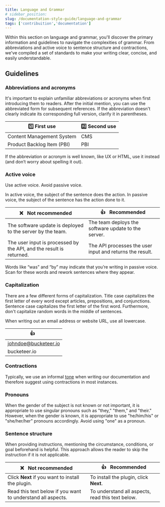 ```yaml
---
title: Language and Grammar
# sidebar_position: 
slug: /documentation-style-guide/language-and-grammar
tags: ['contribuition','documentation']
---
```



Within this section on language and grammar, you'll discover the primary information and guidelines to navigate the complexities of grammar. From abbreviations and active voice to sentence structure and contractions, we've compiled a set of standards to make your writing clear, concise, and easily understandable.

## Guidelines

### Abbreviations and acronyms

It's important to explain unfamiliar abbreviations or acronyms when first introducing them to readers. After the initial mention, you can use the abbreviated form for subsequent references. If the abbreviation doesn't clearly indicate its corresponding full version, clarify it in parentheses.

| :one: First use                           | :two: Second use                  |
|-------------------------------------------|-----------------------------------|
| Content Management System                 | CMS                               |
| Product Backlog Item (PBI)                | PBI                               |

If the abbreviation or acronym is well known, like UX or HTML, use it instead (and don’t worry about spelling it out).

### Active voice

Use active voice. Avoid passive voice.

In active voice, the subject of the sentence does the action. In passive voice, the subject of the sentence has the action done to it.

| :x: &nbsp; Not recommended                                          | :+1: &nbsp; Recommended                                 |
|---------------------------------------------------------------------|---------------------------------------------------------|
| The software update is deployed to the server by the team.          | The team deploys the software update to the server.     |
| The user input is processed by the API, and the result is returned. | The API processes the user input and returns the result.|

Words like “was” and “by” may indicate that you’re writing in passive voice. Scan for these words and rework sentences where they appear.

### Capitalization

There are a few different forms of capitalization. Title case capitalizes the first letter of every word except articles, prepositions, and conjunctions. Sentence case capitalizes the first letter of the first word. Furthermore, don't capitalize random words in the middle of sentences.

When writing out an email address or website URL, use all lowercase.

| :+1: &nbsp;                       |
|-----------------------------------|
| johndoe@bucketeer.io              |
| bucketeer.io                      |

### Contractions

Typically, we use an informal [tone](02-voice-and-tone.md) when writing our documentation and therefore suggest using contractions in most instances.

### Pronouns

When the gender of the subject is not known or not important, it is appropriate to use singular pronouns such as "they," "them," and "their." However, when the gender is known, it is appropriate to use "he/him/his" or "she/her/her" pronouns accordingly. Avoid using "one" as a pronoun.

### Sentence structure

When providing instructions, mentioning the circumstance, conditions, or goal beforehand is helpful. This approach allows the reader to skip the instruction if it is not applicable.

| :x: &nbsp; Not recommended                                  | :+1: &nbsp; Recommended                          |
|-------------------------------------------------------------|--------------------------------------------------|
| Click **Next** if you want to install the plugin.           | To install the plugin, click **Next**.           |
| Read this text below if you want to understand all aspects. | To understand all aspects, read this text below. |
